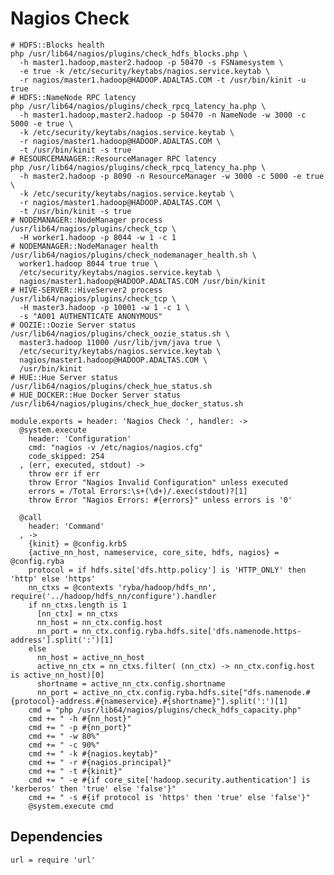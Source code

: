 
# Nagios Check

```
# HDFS::Blocks health
php /usr/lib64/nagios/plugins/check_hdfs_blocks.php \
  -h master1.hadoop,master2.hadoop -p 50470 -s FSNamesystem \
  -e true -k /etc/security/keytabs/nagios.service.keytab \
  -r nagios/master1.hadoop@HADOOP.ADALTAS.COM -t /usr/bin/kinit -u true
# HDFS::NameNode RPC latency
php /usr/lib64/nagios/plugins/check_rpcq_latency_ha.php \
  -h master1.hadoop,master2.hadoop -p 50470 -n NameNode -w 3000 -c 5000 -e true \
  -k /etc/security/keytabs/nagios.service.keytab \
  -r nagios/master1.hadoop@HADOOP.ADALTAS.COM \
  -t /usr/bin/kinit -s true
# RESOURCEMANAGER::ResourceManager RPC latency
php /usr/lib64/nagios/plugins/check_rpcq_latency_ha.php \
  -h master2.hadoop -p 8090 -n ResourceManager -w 3000 -c 5000 -e true \
  -k /etc/security/keytabs/nagios.service.keytab \
  -r nagios/master1.hadoop@HADOOP.ADALTAS.COM \
  -t /usr/bin/kinit -s true
# NODEMANAGER::NodeManager process
/usr/lib64/nagios/plugins/check_tcp \
  -H worker1.hadoop -p 8044 -w 1 -c 1
# NODEMANAGER::NodeManager health
/usr/lib64/nagios/plugins/check_nodemanager_health.sh \
  worker1.hadoop 8044 true true \
  /etc/security/keytabs/nagios.service.keytab \
  nagios/master1.hadoop@HADOOP.ADALTAS.COM /usr/bin/kinit
# HIVE-SERVER::HiveServer2 process
/usr/lib64/nagios/plugins/check_tcp \
  -H master3.hadoop -p 10001 -w 1 -c 1 \
  -s "A001 AUTHENTICATE ANONYMOUS"
# OOZIE::Oozie Server status
/usr/lib64/nagios/plugins/check_oozie_status.sh \
  master3.hadoop 11000 /usr/lib/jvm/java true \
  /etc/security/keytabs/nagios.service.keytab \
  nagios/master1.hadoop@HADOOP.ADALTAS.COM \
  /usr/bin/kinit
# HUE::Hue Server status
/usr/lib64/nagios/plugins/check_hue_status.sh
# HUE_DOCKER::Hue Docker Server status
/usr/lib64/nagios/plugins/check_hue_docker_status.sh
```

    module.exports = header: 'Nagios Check ', handler: ->
      @system.execute
        header: 'Configuration'
        cmd: "nagios -v /etc/nagios/nagios.cfg"
        code_skipped: 254
      , (err, executed, stdout) ->
        throw err if err
        throw Error "Nagios Invalid Configuration" unless executed
        errors = /Total Errors:\s+(\d+)/.exec(stdout)?[1]
        throw Error "Nagios Errors: #{errors}" unless errors is '0'

      @call
        header: 'Command'
      , ->
        {kinit} = @config.krb5
        {active_nn_host, nameservice, core_site, hdfs, nagios} = @config.ryba
        protocol = if hdfs.site['dfs.http.policy'] is 'HTTP_ONLY' then 'http' else 'https'
        nn_ctxs = @contexts 'ryba/hadoop/hdfs_nn', require('../hadoop/hdfs_nn/configure').handler
        if nn_ctxs.length is 1
          [nn_ctx] = nn_ctxs
          nn_host = nn_ctx.config.host
          nn_port = nn_ctx.config.ryba.hdfs.site['dfs.namenode.https-address'].split(':')[1]
        else
          nn_host = active_nn_host
          active_nn_ctx = nn_ctxs.filter( (nn_ctx) -> nn_ctx.config.host is active_nn_host)[0]
          shortname = active_nn_ctx.config.shortname
          nn_port = active_nn_ctx.config.ryba.hdfs.site["dfs.namenode.#{protocol}-address.#{nameservice}.#{shortname}"].split(':')[1]
        cmd = "php /usr/lib64/nagios/plugins/check_hdfs_capacity.php"
        cmd += " -h #{nn_host}"
        cmd += " -p #{nn_port}"
        cmd += " -w 80%"
        cmd += " -c 90%"
        cmd += " -k #{nagios.keytab}"
        cmd += " -r #{nagios.principal}"
        cmd += " -t #{kinit}"
        cmd += " -e #{if core_site['hadoop.security.authentication'] is 'kerberos' then 'true' else 'false'}"
        cmd += " -s #{if protocol is 'https' then 'true' else 'false'}"
        @system.execute cmd

## Dependencies

    url = require 'url'
